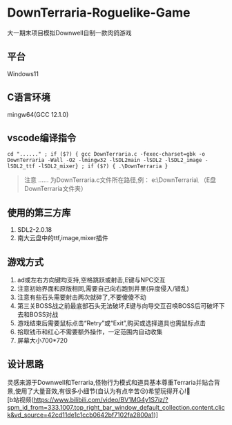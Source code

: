 # DownTerraria-Roguelike-Game
大一期末项目模拟Downwell自制一款肉鸽游戏

## 平台
Windows11
## C语言环境
mingw64(GCC 12.1.0)
## vscode编译指令
```
cd "......" ; if ($?) { gcc DownTerraria.c -fexec-charset=gbk -o DownTerraria -Wall -O2 -lmingw32 -lSDL2main -lSDL2 -lSDL2_image -lSDL2_ttf -lSDL2_mixer} ; if ($?) { .\DownTerraria }
```
>注意 ...... 为DownTerraria.c文件所在路径,例：  e:\DownTerraria\ （E盘DownTerraria文件夹）
## 使用的第三方库
1. SDL2-2.0.18
2. 南大云盘中的ttf,image,mixer插件
## 游戏方式
1. ad或左右方向键均支持,空格跳跃或射击,E键与NPC交互
2. 注意初始界面和原版相同,需要自己向右跑到井里(异度侵入/错乱)
3. 注意有些石头需要射击两次就碎了,不要傻傻不动
4. 第三关BOSS战之前最底部石头无法破坏,E键与向导交互召唤BOSS后可破坏下去和BOSS对战
5. 游戏结束后需要鼠标点击“Retry”或“Exit”,购买或选择道具也需鼠标点击
6. 拾取钱币和红心不需要额外操作，一定范围内自动收集
7. 屏幕大小700*720
## 设计思路
灵感来源于Downwell和Terraria,怪物行为模式和道具基本尊重Terraria并贴合背景,使用了大量音效,有很多小细节(自认为有点辛苦😢)希望玩得开心!🤤\
[b站视频(https://www.bilibili.com/video/BV1MG4y1S7iz/?spm_id_from=333.1007.top_right_bar_window_default_collection.content.click&vd_source=42cd11de1c1ccb0642bf7102fa2800a1)]
